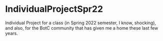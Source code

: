 # IndividualProjectSpr22
Individual Project for a class (in Spring 2022 semester, I know, shocking), and also, for the BotC community that has given me a home these last few years.
